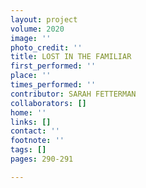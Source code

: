 ```yaml
---
layout: project
volume: 2020
image: ''
photo_credit: ''
title: LOST IN THE FAMILIAR
first_performed: ''
place: ''
times_performed: ''
contributor: SARAH FETTERMAN
collaborators: []
home: ''
links: []
contact: ''
footnote: ''
tags: []
pages: 290-291

---
```




